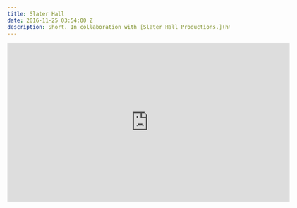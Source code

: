 ```yaml
---
title: Slater Hall
date: 2016-11-25 03:54:00 Z
description: Short. In collaboration with [Slater Hall Productions.](http://www.slaterhall.com)
---
```


<iframe src="https://player.vimeo.com/video/122928024" width="640" height="360" frameborder="0" webkitallowfullscreen mozallowfullscreen allowfullscreen></iframe>
